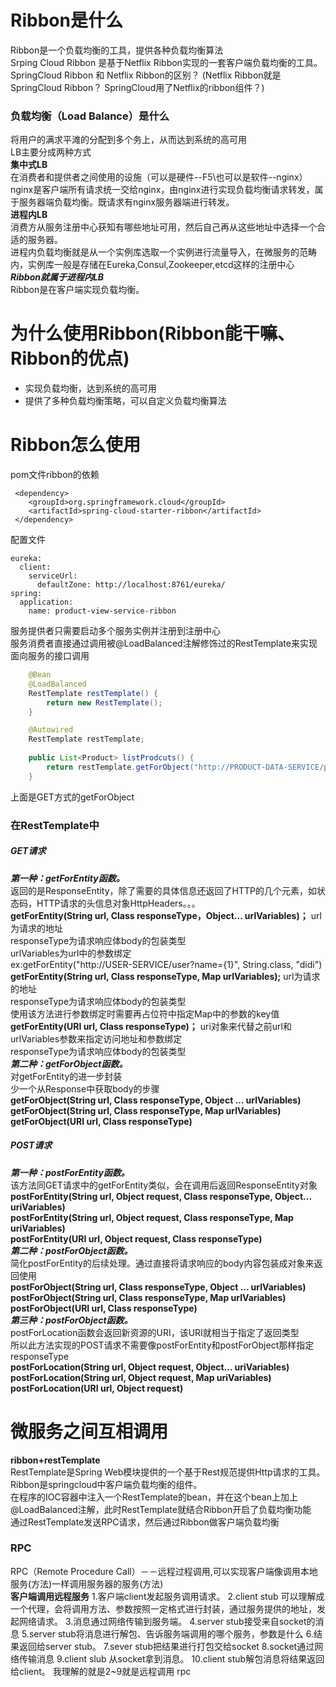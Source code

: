 # Ribbon是什么  
Ribbon是一个负载均衡的工具，提供各种负载均衡算法  
Srping Cloud Ribbon 是基于Netflix Ribbon实现的一套客户端负载均衡的工具。  
SpringCloud Ribbon 和 Netflix Ribbon的区别？   (Netflix Ribbon就是SpringCloud Ribbon？  SpringCloud用了Netflix的ribbon组件？)  
### 负载均衡（Load Balance）是什么
将用户的满求平滩的分配到多个务上，从而达到系统的高可用  
LB主要分成两种方式  
**集中式LB**  
在消费者和提供者之间使用的设施（可以是硬件--F5\也可以是软件--nginx）  
nginx是客户端所有请求统一交给nginx，由nginx进行实现负载均衡请求转发，属于服务器端负载均衡。既请求有nginx服务器端进行转发。  
**进程内LB**  
消费方从服务注册中心获知有哪些地址可用，然后自己再从这些地址中选择一个合适的服务器。  
进程内负载均衡就是从一个实例库选取一个实例进行流量导入，在微服务的范畴内，实例库一般是存储在Eureka,Consul,Zookeeper,etcd这样的注册中心  
***Ribbon就属于进程内LB***   
Ribbon是在客户端实现负载均衡。  
# 为什么使用Ribbon(Ribbon能干嘛、Ribbon的优点)  
* 实现负载均衡，达到系统的高可用
* 提供了多种负载均衡策略，可以自定义负载均衡算法  
# Ribbon怎么使用  
pom文件ribbon的依赖
```
 <dependency>
    <groupId>org.springframework.cloud</groupId>
    <artifactId>spring-cloud-starter-ribbon</artifactId>
 </dependency>
```  
配置文件  
```
eureka:
  client:
    serviceUrl:
      defaultZone: http://localhost:8761/eureka/
spring:
  application:
    name: product-view-service-ribbon
```  
服务提供者只需要启动多个服务实例并注册到注册中心   
服务消费者直接通过调用被@LoadBalanced注解修饰过的RestTemplate来实现面向服务的接口调用   
```java
    @Bean
    @LoadBalanced
    RestTemplate restTemplate() {
        return new RestTemplate();
    }
```  
```java
    @Autowired
    RestTemplate restTemplate;
    
    public List<Product> listProdcuts() {
        return restTemplate.getForObject("http://PRODUCT-DATA-SERVICE/products",List.class);
    }
```
上面是GET方式的getForObject    
### 在RestTemplate中   
##### GET请求  
***第一种：getForEntity函数。***  
返回的是ResponseEntity，除了需要的具体信息还返回了HTTP的几个元素，如状态码，HTTP请求的头信息对象HttpHeaders。。。  
**getForEntity(String url, Class responseType，Object... urlVariables)；**
url为请求的地址  
responseType为请求响应体body的包装类型  
urlVariables为url中的参数绑定  
ex:getForEntity("http://USER-SERVICE/user?name={1}", String.class, "didi")  
**getForEntity(String url, Class responseType, Map urlVariables);**
url为请求的地址  
responseType为请求响应体body的包装类型  
使用该方法进行参数绑定时需要再占位符中指定Map中的参数的key值   
**getForEntity(URI url, Class responseType)；**
uri对象来代替之前url和urlVariables参数来指定访问地址和参数绑定  
responseType为请求响应体body的包装类型  
***第二种：getForObject函数。***  
对getForEntity的进一步封装  
少一个从Response中获取body的步骤   
**getForObject(String url, Class responseType, Object ... urlVariables)**  
**getForObject(String url, Class responseType, Map urlVariables)**  
**getForObject(URI url, Class responseType)**  
##### POST请求  
***第一种：postForEntity函数。***  
该方法同GET请求中的getForEntity类似，会在调用后返回ResponseEntity对象  
**postForEntity(String url, Object request, Class responseType, Object... uriVariables)**  
**postForEntity(String url, Object request, Class responseType, Map uriVariables)**   
**postForEntity(URI url, Object request, Class responseType)**    
***第二种：postForObject函数。***  
简化postForEntity的后续处理。通过直接将请求响应的body内容包装成对象来返回使用  
**postForObject(String url, Class responseType, Object ... urlVariables)**  
**postForObject(String url, Class responseType, Map urlVariables)**  
**postForObject(URI url, Class responseType)**  
***第三种：postForObject函数。***  
postForLocation函数会返回新资源的URI，该URI就相当于指定了返回类型  
所以此方法实现的POST请求不需要像postForEntity和postForObject那样指定responseType  
**postForLocation(String url, Object request, Object... uriVariables)**  
**postForLocation(String url, Object request, Map uriVariables)**  
**postForLocation(URI url, Object request)**  
# 微服务之间互相调用  
**ribbon+restTemplate**  
RestTemplate是Spring Web模块提供的一个基于Rest规范提供Http请求的工具。  
Ribbon是springcloud中客户端负载均衡的组件。  
在程序的IOC容器中注入一个RestTemplate的bean，并在这个bean上加上@LoadBalanced注解，此时RestTemplate就结合Ribbon开启了负载均衡功能  
通过RestTemplate发送RPC请求，然后通过Ribbon做客户端负载均衡  
### RPC
RPC（Remote Procedure Call）－－远程过程调用,可以实现客户端像调用本地服务(方法)一样调用服务器的服务(方法)  
**客户端调用远程服务**
1.客户端client发起服务调用请求。
2.client stub 可以理解成一个代理，会将调用方法、参数按照一定格式进行封装，通过服务提供的地址，发起网络请求。
3.消息通过网络传输到服务端。
4.server stub接受来自socket的消息
5.server stub将消息进行解包、告诉服务端调用的哪个服务，参数是什么
6.结果返回给server stub。
7.sever stub把结果进行打包交给socket
8.socket通过网络传输消息
9.client slub 从socket拿到消息。
10.client stub解包消息将结果返回给client。 
我理解的就是2~9就是远程调用      rpc  











